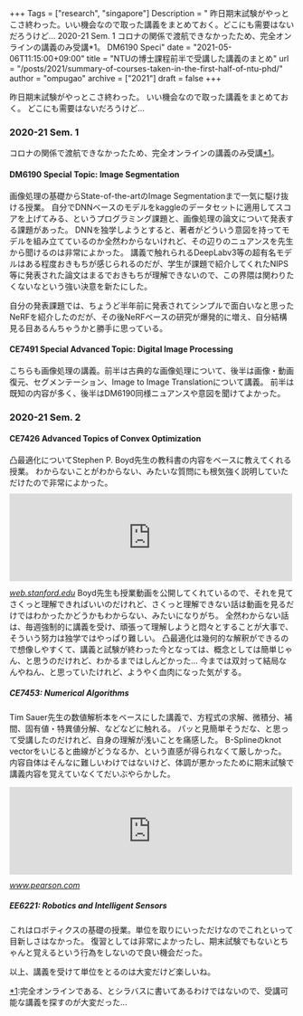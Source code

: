 +++
Tags = ["research", "singapore"]
Description = " 昨日期末試験がやっとこさ終わった。いい機会なので取った講義をまとめておく。どこにも需要はないだろうけど…  2020-21 Sem. 1  コロナの関係で渡航できなかったため、完全オンラインの講義のみ受講*1。  DM6190 Speci"
date = "2021-05-06T11:15:00+09:00"
title = "NTUの博士課程前半で受講した講義のまとめ"
url = "/posts/2021/summary-of-courses-taken-in-the-first-half-of-ntu-phd/"
author = "ompugao"
archive = ["2021"]
draft = false
+++

<body>
<p>昨日期末試験がやっとこさ終わった。
いい機会なので取った講義をまとめておく。
どこにも需要はないだろうけど…</p>

<h3 id="2020-21-Sem-1">2020-21 Sem. 1</h3>

<p>コロナの関係で渡航できなかったため、完全オンラインの講義のみ受講<a href="#f-a2dc3586" name="fn-a2dc3586" title="完全オンラインである、とシラバスに書いてあるわけではないので、受講可能な講義を探すのが大変だった…">*1</a>。</p>

<h4 id="DM6190-Special-Topic-Image-Segmentation">DM6190 Special Topic: Image Segmentation</h4>

<p>画像処理の基礎からState-of-the-artのImage Segmentationまで一気に駆け抜ける授業。
自分でDNNベースのモデルをkaggleのデータセットに適用してスコアを上げてみる、というプログラミング課題と、画像処理の論文について発表する課題があった。
DNNを独学しようとすると、著者がどういう意図を持ってモデルを組み立てているのか全然わからないけれど、その辺りのニュアンスを先生から聞けるのは非常によかった。
講義で触れられるDeepLabv3等の超有名モデルはある程度おきもちが感じられるのだが、学生が課題で紹介してくれたNIPS等に発表された論文はまるでおきもちが理解できないので、この界隈は関わりたくないなという強い決意を新たにした。</p>

<p>自分の発表課題では、ちょうど半年前に発表されてシンプルで面白いなと思ったNeRFを紹介したのだが、その後NeRFベースの研究が爆発的に増え、自分結構見る目あるんちゃうかと勝手に思っている。</p>

<h4 id="CE7491-Special-Advanced-Topic-Digital-Image-Processing">CE7491 Special Advanced Topic: Digital Image Processing</h4>

<p>こちらも画像処理の講義。前半は古典的な画像処理について、後半は画像・動画復元、セグメンテーション、Image to Image Translationについて講義。
前半は既知の内容が多く、後半はDM6190同様ニュアンスや意図を聞けてよかった。</p>

<h3 id="2020-21-Sem-2">2020-21 Sem. 2</h3>

<h4 id="CE7426-Advanced-Topics-of-Convex-Optimization">CE7426 Advanced Topics of Convex Optimization</h4>

<p>凸最適化についてStephen P. Boyd先生の教科書の内容をベースに教えてくれる授業。
わからないことがわからない、みたいな質問にも根気強く説明していただけたので非常によかった。
<iframe src="https://hatenablog-parts.com/embed?url=https%3A%2F%2Fweb.stanford.edu%2F~boyd%2Fcvxbook%2F" title="Convex Optimization – Boyd and Vandenberghe" class="embed-card embed-webcard" scrolling="no" frameborder="0" style="display: block; width: 100%; height: 155px; max-width: 500px; margin: 10px 0px;" loading="lazy"></iframe><cite class="hatena-citation"><a href="https://web.stanford.edu/~boyd/cvxbook/">web.stanford.edu</a></cite>
Boyd先生も授業動画を公開してくれているので、それを見てさくっと理解できればいいのだけれど、さくっと理解できない話は動画を見るだけではわかったかどうかもわからない、みたいになりがち。
全然わからない話は、毎週強制的に講義を受け、頑張って理解しようと悶々とすることが大事で、そういう努力は独学ではやっぱり難しい。
凸最適化は幾何的な解釈ができるので想像しやすくて、講義と試験が終わった今となっては、概念としては簡単じゃん、と思うのだけれど、わかるまではしんどかった…
今までは双対って結局なんやねん、と思っていたけれど、ようやく血肉になった気がする。</p>

<h5 id="CE7453-Numerical-Algorithms">CE7453: Numerical Algorithms</h5>

<p>Tim Sauer先生の数値解析本をベースにした講義で、方程式の求解、微積分、補間、固有値・特異値分解、などなどに触れる。
パッと見簡単そうだな、と思って受講したのだけれど、自身の理解が浅いことを痛感した。
B-Splineのknot vectorをいじると曲線がどうなるか、という直感が得られなくて厳しかった。
内容自体はそんなに難しいわけではないけど、体調が悪かったために期末試験で講義内容を覚えていなくてだいぶやらかした。</p>

<p><iframe src="https://hatenablog-parts.com/embed?url=https%3A%2F%2Fwww.pearson.com%2Fus%2Fhigher-education%2Fprogram%2FSauer-Numerical-Analysis-3rd-Edition%2FPGM1735484.html" title="Numerical Analysis" class="embed-card embed-webcard" scrolling="no" frameborder="0" style="display: block; width: 100%; height: 155px; max-width: 500px; margin: 10px 0px;" loading="lazy"></iframe><cite class="hatena-citation"><a href="https://www.pearson.com/us/higher-education/program/Sauer-Numerical-Analysis-3rd-Edition/PGM1735484.html">www.pearson.com</a></cite></p>

<h5 id="EE6221-Robotics-and-Intelligent-Sensors">EE6221: Robotics and Intelligent Sensors</h5>

<p>これはロボティクスの基礎の授業。単位を取りにいっただけなのでこれといって目新しさはなかった。
復習としては非常によかったし、期末試験でもないとちゃんと覚えるという行為をしないので良い機会だった。</p>

<p>以上、講義を受けて単位をとるのは大変だけど楽しいね。</p>
<div class="footnote">
<p class="footnote"><a href="#fn-a2dc3586" name="f-a2dc3586" class="footnote-number">*1</a><span class="footnote-delimiter">:</span><span class="footnote-text">完全オンラインである、とシラバスに書いてあるわけではないので、受講可能な講義を探すのが大変だった…</span></p>
</div>
</body>
